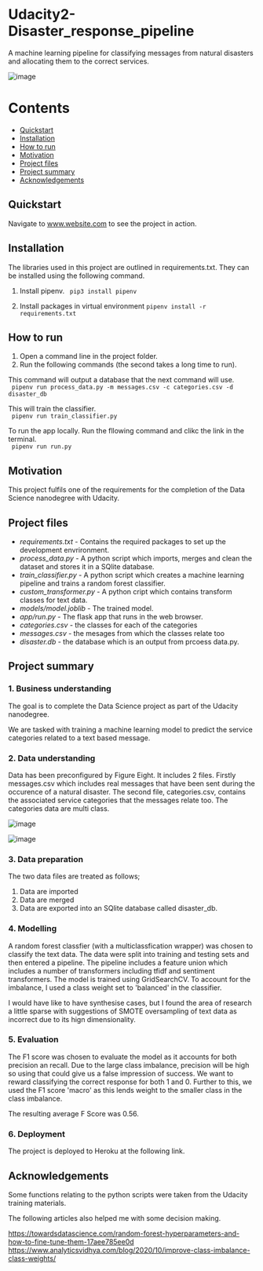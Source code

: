 # Udacity2-Disaster_response_pipeline
A machine learning pipeline for classifying messages from natural disasters and allocating them to the correct services.

![image](https://user-images.githubusercontent.com/24419429/110096269-a5c9d880-7d95-11eb-8da2-7ff147628682.png)

# Contents
 - [Quickstart](#Quickstart) 
 - [Installation](#Installation) 
 - [How to run](#How-to-run) 
 - [Motivation](#Motivation) 
 - [Project files](#Project-files) 
 - [Project summary](#Project-summary) 
 - [Acknowledgements](#Acknowledgements) 

## Quickstart

Navigate to www.website.com to see the project in action.
 
## Installation

The libraries used in this project are outlined in requirements.txt. They can be installed using the following command.

1. Install pipenv.
``` pip3 install pipenv```

2. Install packages in virtual environment
```pipenv install -r requirements.txt```

## How to run
1. Open a command line in the project folder.
2. Run the following commands (the second takes a long time to run).

This command will output a database that the next command will use.<br/>
``` pipenv run process_data.py -m messages.csv -c categories.csv -d disaster_db```<br/>

This will train the classifier.<br/>
``` pipenv run train_classifier.py```

To run the app locally. Run the fllowing command and clikc the link in the terminal.<br>
``` pipenv run run.py```

## Motivation

This project fulfils one of the requirements for the completion of the Data Science nanodegree with Udacity. 

## Project files

- *requirements.txt* - Contains the required packages to set up the development envrironment.
- *process_data.py* - A python script which imports, merges and clean the dataset and stores it in a SQlite database.
- *train_classifier.py* - A python script which creates a machine learning pipeline and trains a random forest classifier.
- *custom_transformer.py* - A python cript which contains transform classes for text data.
- *models/model.joblib* - The trained model.
- *app/run.py* - The flask app that runs in the web browser.
- *categories.csv* - the classes for each of the categories
- *messages.csv* - the mesages from which the classes relate too
- *disaster.db* - the database which is an output from prcoess data.py.

## Project summary

### 1. Business understanding
The goal is to complete the Data Science project as part of the Udacity nanodegree. 

We are tasked with training a machine learning model to predict the service categories related to a text based message. 

### 2. Data understanding
Data has been preconfigured by Figure Eight. It includes 2 files. Firstly messages.csv which includes real messages that have been sent during the occurence of a natural disaster. The second file, categories.csv, contains the associated service categories that the messages relate too. The categories data are multi class.

![image](https://user-images.githubusercontent.com/24419429/110096394-c5610100-7d95-11eb-95ee-2f06d16ceb61.png)

![image](https://user-images.githubusercontent.com/24419429/110096442-d0b42c80-7d95-11eb-8895-e702b5761dca.png)

### 3. Data preparation
The two data files are treated as follows;
1. Data are imported
2. Data are merged
3. Data are exported into an SQlite database called disaster_db.<br>

### 4. Modelling
A random forest classfier (with a multiclassfication wrapper) was chosen to classify the text data. The data were split into training and testing sets and then entered a pipeline. The pipeline includes a feature union which includes a number of transformers including tfidf and sentiment transformers. The model is trained using GridSearchCV. To account for the imbalance, I used a class weight set to 'balanced' in the classifier.

I would have like to have synthesise cases, but I found the area of research a little sparse with suggestions of SMOTE oversampling of text data as incorrect due to its hign dimensionality.

### 5. Evaluation
The F1 score was chosen to evaluate the model as it accounts for both precision an recall. Due to the large class imbalance, precision will be high so using that could give us a false impression of success. We want to reward classifying the correct response for both 1 and 0. Further to this, we used the F1 score 'macro' as this lends weight to the smaller class in the class imbalance.

The resulting average F Score was 0.56.

### 6. Deployment
The project is deployed to Heroku at the following link.

## Acknowledgements
Some functions relating to the python scripts were taken from the Udacity training materials.<br>

The following articles also helped me with some decision making.

https://towardsdatascience.com/random-forest-hyperparameters-and-how-to-fine-tune-them-17aee785ee0d
https://www.analyticsvidhya.com/blog/2020/10/improve-class-imbalance-class-weights/

